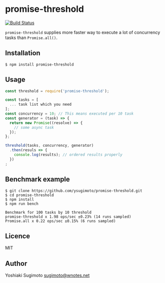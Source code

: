 # promise-threshold

[![Build Status](https://travis-ci.org/ysugimoto/promise-threshold.svg?branch=master)](https://travis-ci.org/ysugimoto/promise-threshold)

`promise-threshold` supplies more faster way to execute a lot of concurrency tasks than `Promise.all()`.

## Installation

```shell
$ npm install promise-threshold
```

## Usage

```js
const threshold = require('promise-threshold');

const tasks = [
  ... task list which you need
];
const concurrency = 10; // This means executed per 10 task
const generator = (task) => {
  return new Promise((resolve) => {
    // some async task
  });
};

threshold(tasks, concurrency, generator)
  .then(resuls => {
    console.log(results); // ordered results properly
  })
;
```

## Benchmark example

```shell
$ git clone https://github.com/ysugimoto/promise-threshold.git
$ cd promise-threshold
$ npm install
$ npm run bench

Benchmark for 100 tasks by 10 threshold
promise-threshold x 1.98 ops/sec ±0.23% (14 runs sampled)
Promise.all x 0.22 ops/sec ±0.15% (6 runs sampled)
```

## Licence

MIT

## Author

Yoshiaki Sugimoto <sugimoto@wnotes.net>
